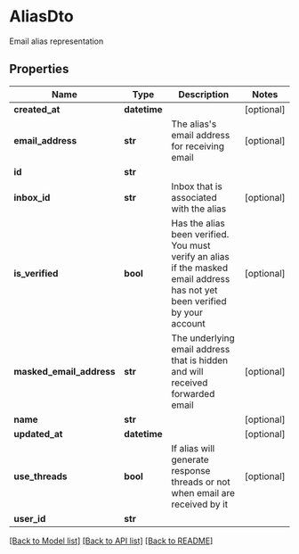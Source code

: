 # AliasDto

Email alias representation
## Properties
Name | Type | Description | Notes
------------ | ------------- | ------------- | -------------
**created_at** | **datetime** |  | [optional] 
**email_address** | **str** | The alias&#39;s email address for receiving email | [optional] 
**id** | **str** |  | 
**inbox_id** | **str** | Inbox that is associated with the alias | [optional] 
**is_verified** | **bool** | Has the alias been verified. You must verify an alias if the masked email address has not yet been verified by your account | [optional] 
**masked_email_address** | **str** | The underlying email address that is hidden and will received forwarded email | [optional] 
**name** | **str** |  | [optional] 
**updated_at** | **datetime** |  | [optional] 
**use_threads** | **bool** | If alias will generate response threads or not when email are received by it | [optional] 
**user_id** | **str** |  | 

[[Back to Model list]](../README.md#documentation-for-models) [[Back to API list]](../README.md#documentation-for-api-endpoints) [[Back to README]](../README.md)


